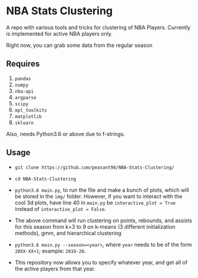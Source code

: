 # NBA Stats Clustering

A repo with various tools and tricks for clustering of NBA Players. Currently is implemented for active NBA players only.

Right now, you can grab some data from the regular season

## Requires

1. `pandas`
2. `numpy`
3. `nba-api`
4. `argparse`
5. `scipy`
6. `mpl_toolkits`
7. `matplotlib`
8. `sklearn`


Also, needs Python3.6 or above due to f-strings.

## Usage

- `git clone https://github.com/peasant98/NBA-Stats-Clustering/`

- `cd NBA-Stats-Clustering`
- `python3.6 main.py`, to run the file and make a bunch of plots, which will be stored in the `img/` folder. However, if you want to interact with the cool 3d plots, have line 40 in `main.py` be `interactive_plot = True` instead of `interactive_plot = False`.

- The above command will run clustering on points, rebounds, and assists for this season from k=3 to 9 on
k-means (3 different initialization methods), gmm, and hierarchical clustering

- `python3.6 main.py --season=<year>`, where `year` needs to be of the form `20XX-XX+1`; example: `2019-20`.

- This repository now allows you to specify whatever year, and get all of the active players from that year.
